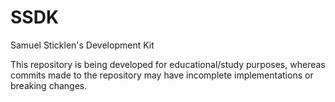 # SSDK
Samuel Sticklen's Development Kit

This repository is being developed for educational/study purposes, whereas commits made to the repository may have incomplete implementations or breaking changes.
